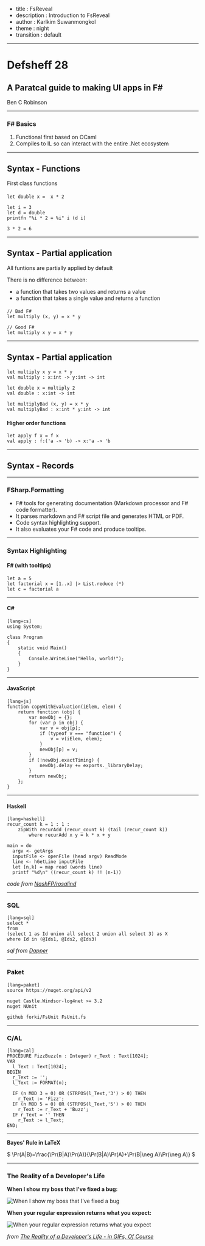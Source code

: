 - title : FsReveal
- description : Introduction to FsReveal
- author : Karlkim Suwanmongkol
- theme : night
- transition : default

***

# Defsheff 28

## A Paratcal guide to making UI apps in F#

Ben C Robinson

***

### F# Basics

1. Functional first based on OCaml
1. Compiles to IL so can interact with the entire .Net ecosystem

---

## Syntax - Functions

First class functions

####
    let double x =  x * 2

    let i = 3
    let d = double
    printfn "%i * 2 = %i" i (d i)

```
3 * 2 = 6
```

---

## Syntax - Partial application

All funtions are partially applied by default

There is no difference between:

- a function that takes two values and returns a value
- a function that takes a single value and returns a function

####
    // Bad F#
    let multiply (x, y) = x * y

    // Good F#
    let multiply x y = x * y

---

## Syntax - Partial application

####
    let multiply x y = x * y
    val multiply : x:int -> y:int -> int

    let double x = multiply 2
    val double : x:int -> int

    let multiplyBad (x, y) = x * y
    val multiplyBad : x:int * y:int -> int

#### Higher order functions
    let apply f x = f x
    val apply : f:('a -> 'b) -> x:'a -> 'b

---
## Syntax - Records

***

### FSharp.Formatting

- F# tools for generating documentation (Markdown processor and F# code formatter).
- It parses markdown and F# script file and generates HTML or PDF.
- Code syntax highlighting support.
- It also evaluates your F# code and produce tooltips.

***

### Syntax Highlighting

#### F# (with tooltips)

    let a = 5
    let factorial x = [1..x] |> List.reduce (*)
    let c = factorial a

---

#### C#

    [lang=cs]
    using System;

    class Program
    {
        static void Main()
        {
            Console.WriteLine("Hello, world!");
        }
    }

---

#### JavaScript

    [lang=js]
    function copyWithEvaluation(iElem, elem) {
        return function (obj) {
            var newObj = {};
            for (var p in obj) {
                var v = obj[p];
                if (typeof v === "function") {
                    v = v(iElem, elem);
                }
                newObj[p] = v;
            }
            if (!newObj.exactTiming) {
                newObj.delay += exports._libraryDelay;
            }
            return newObj;
        };
    }


---

#### Haskell

    [lang=haskell]
    recur_count k = 1 : 1 :
        zipWith recurAdd (recur_count k) (tail (recur_count k))
            where recurAdd x y = k * x + y

    main = do
      argv <- getArgs
      inputFile <- openFile (head argv) ReadMode
      line <- hGetLine inputFile
      let [n,k] = map read (words line)
      printf "%d\n" ((recur_count k) !! (n-1))

*code from [NashFP/rosalind](https://github.com/NashFP/rosalind/blob/master/mark_wutka%2Bhaskell/FIB/fib_ziplist.hs)*

---

### SQL

    [lang=sql]
    select *
    from
    (select 1 as Id union all select 2 union all select 3) as X
    where Id in (@Ids1, @Ids2, @Ids3)

*sql from [Dapper](https://code.google.com/p/dapper-dot-net/)*

---

### Paket

    [lang=paket]
    source https://nuget.org/api/v2

    nuget Castle.Windsor-log4net >= 3.2
    nuget NUnit

    github forki/FsUnit FsUnit.fs

---

### C/AL

    [lang=cal]
    PROCEDURE FizzBuzz(n : Integer) r_Text : Text[1024];
    VAR
      l_Text : Text[1024];
    BEGIN
      r_Text := '';
      l_Text := FORMAT(n);

      IF (n MOD 3 = 0) OR (STRPOS(l_Text,'3') > 0) THEN
        r_Text := 'Fizz';
      IF (n MOD 5 = 0) OR (STRPOS(l_Text,'5') > 0) THEN
        r_Text := r_Text + 'Buzz';
      IF r_Text = '' THEN
        r_Text := l_Text;
    END;

***

**Bayes' Rule in LaTeX**

$ \Pr(A|B)=\frac{\Pr(B|A)\Pr(A)}{\Pr(B|A)\Pr(A)+\Pr(B|\neg A)\Pr(\neg A)} $

***

### The Reality of a Developer's Life

**When I show my boss that I've fixed a bug:**

![When I show my boss that I've fixed a bug](http://www.topito.com/wp-content/uploads/2013/01/code-07.gif)

**When your regular expression returns what you expect:**

![When your regular expression returns what you expect](http://www.topito.com/wp-content/uploads/2013/01/code-03.gif)

*from [The Reality of a Developer's Life - in GIFs, Of Course](http://server.dzone.com/articles/reality-developers-life-gifs)*


